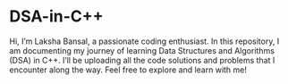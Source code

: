 # DSA-in-C++
Hi, I’m Laksha Bansal, a passionate coding enthusiast. In this repository, I am documenting my journey of learning Data Structures and Algorithms (DSA) in C++. I’ll be uploading all the code solutions and problems that I encounter along the way. Feel free to explore and learn with me!

